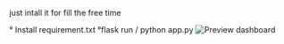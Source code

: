 just intall it for fill the free time

° Install requirement.txt
°flask run / python app.py
![Preview dashboard](https://raw.github.com/saiflll/IoT-Mon-Pump/d2bdd96e28acb7e3754c833613a8106ba4b8e65b/dis.png)
